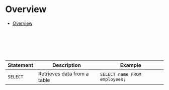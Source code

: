 # Overview

- [Overview](#overview)

&nbsp;

&nbsp;

&nbsp;

| Statement | Description                 | Example                       |
| --------- | --------------------------- | ----------------------------- |
| `SELECT`  | Retrieves data from a table | `SELECT name FROM employees;` |
